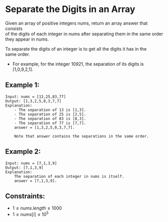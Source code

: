 # Separate the Digits in an Array

Given an array of positive integers nums, return an array answer that consists  
of the digits of each integer in nums after separating them in the same order  
they appear in nums.

To separate the digits of an integer is to get all the digits it has in the  
same order.

* For example, for the integer 10921, the separation of its digits is  
[1,0,9,2,1].

 

## Example 1:

    Input: nums = [13,25,83,77]
    Output: [1,3,2,5,8,3,7,7]
    Explanation: 
        - The separation of 13 is [1,3].
        - The separation of 25 is [2,5].
        - The separation of 83 is [8,3].
        - The separation of 77 is [7,7].
        answer = [1,3,2,5,8,3,7,7]. 

        Note that answer contains the separations in the same order.

## Example 2:

    Input: nums = [7,1,3,9]
    Output: [7,1,3,9]
    Explanation: 
        The separation of each integer in nums is itself.
        answer = [7,1,3,9].
        
        
        
## Constraints:

* $1 \le nums.length \le 1000$
* $1 \le nums[i] \le 10^5$

